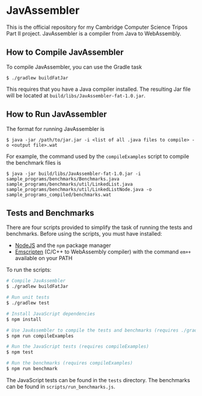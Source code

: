 # JavAssembler

This is the official repository for my Cambridge Computer Science Tripos Part II project. JavAssembler is a compiler from Java to WebAssembly.

## How to Compile JavAssembler
To compile JavAssembler, you can use the Gradle task
```
$ ./gradlew buildFatJar
```
This requires that you have a Java compiler installed. The resulting Jar file will be located at `build/libs/JavAssembler-fat-1.0.jar`.

## How to Run JavAssembler
The format for running JavAssembler is
```
$ java -jar /path/to/jar.jar -i <list of all .java files to compile> -o <output file>.wat
```
For example, the command used by the `compileExamples` script to compile the benchmark files is
```
$ java -jar build/libs/JavAssembler-fat-1.0.jar -i sample_programs/benchmarks/Benchmarks.java sample_programs/benchmarks/util/LinkedList.java sample_programs/benchmarks/util/LinkedListNode.java -o sample_programs_compiled/benchmarks.wat
```

## Tests and Benchmarks
There are four scripts provided to simplify the task of running the tests and benchmarks. Before using the scripts, you must have installed:

- [NodeJS](https://nodejs.org/en/) and the `npm` package manager
- [Emscripten](https://emscripten.org/) (C/C++ to WebAssembly compiler) with the command `em++` available on your PATH

To run the scripts:

```bash
# Compile JavAssembler
$ ./gradlew buildFatJar

# Run unit tests
$ ./gradlew test

# Install JavaScript dependencies
$ npm install

# Use JavAssembler to compile the tests and benchmarks (requires ./gradlew buildFatJar)
$ npm run compileExamples

# Run the JavaScript tests (requires compileExamples)
$ npm test

# Run the benchmarks (requires compileExamples)
$ npm run benchmark
```

The JavaScript tests can be found in the `tests` directory. The benchmarks can be found in `scripts/run_benchmarks.js`.
